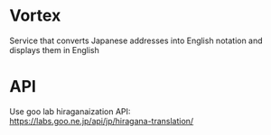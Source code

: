 # Vortex

Service that converts Japanese addresses into English notation and displays them in English

# API

Use goo lab hiraganaization API:<br/>
https://labs.goo.ne.jp/api/jp/hiragana-translation/
